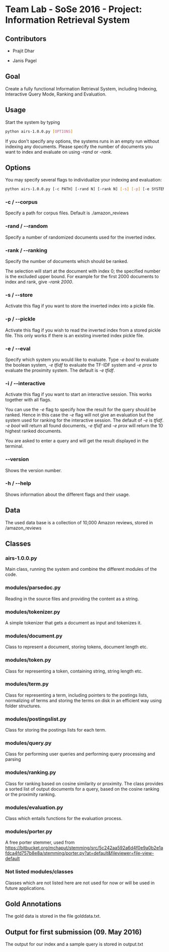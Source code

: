 # Team Lab - SoSe 2016 - Project: Information Retrieval System

## Contributors

-  Prajit Dhar

-  Janis Pagel

## Goal

Create a fully functional Information Retrieval System, including Indexing, Interactive Query Mode, Ranking and Evaluation.

## Usage

Start the system by typing

```sh
python airs-1.0.0.py [OPTIONS]
```

If you don't specify any options, the systems runs in an empty run without indexing any documents.
Please specify the number of documents you want to index and evaluate on using *-rand* or *-rank*.

## Options

You may specify several flags to individualize your indexing and evaluation:

```sh
python airs-1.0.0.py [-c PATH] [-rand N] [-rank N] [-s] [-p] [-e SYSTEM] [-i] [--version] [-h]
```

### -c / --corpus

Specify a path for corpus files. Default is ./amazon_reviews

### -rand / --random

Specify a number of randomized documents used for the inverted index.

### -rank / --ranking

Specify the number of documents which should be ranked.

The selection will start at the document with index 0; the specified number is the excluded upper bound. For example for the first 2000 documents to index and rank, give *-rank 2000*.

### -s / --store

Activate this flag if you want to store the inverted index into a pickle file.

### -p / --pickle

Activate this flag if you wish to read the inverted index from a stored pickle file.
This only works if there is an existing inverted index pickle file.

### -e / --eval

Specify which system you would like to evaluate. Type *-e bool* to evaluate the
boolean system, *-e tfidf* to evaluate the TF-IDF system and *-e prox* to evaluate
the proximity system. The default is *-e tfidf*.

### -i / --interactive

Activate this flag if you want to start an interactive session. This works together
with all flags.

You can use the *-e* flag to specify how the result for the query
should be ranked. Hence in this case the *-e* flag will not give an evaluation but
the system used for ranking for the interactive session. The default of *-e* is *tfidf*.
*-e bool* will return all found documents, *-e tfidf* and *-e prox* will return the 10
highest ranked documents.

You are asked to enter a query and will get the result displayed in the terminal.

### --version

Shows the version number.

### -h / --help

Shows information about the different flags and their usage.

## Data

The used data base is a collection of 10,000 Amazon reviews, stored in /amazon_reviews

## Classes

### airs-1.0.0.py

Main class, running the system and combine the different modules of the code.

### modules/parsedoc.py

Reading in the source files and providing the content as a string.

### modules/tokenizer.py

A simple tokenizer that gets a document as input and tokenizes it.

### modules/document.py

Class to represent a document, storing tokens, document length etc.

### modules/token.py

Class for representing a token, containing string, string length etc.

### modules/term.py

Class for representing a term, including pointers to the postings lists, normalizing of terms and storing the terms
on disk in an efficient way using folder structures.

### modules/postingslist.py

Class for storing the postings lists for each term.

### modules/query.py

Class for performing user queries and performing query processing and parsing

### modules/ranking.py

Class for ranking based on cosine similarity or proximity. The class provides
a sorted list of output documents for a query, based on the cosine ranking or
the proximity ranking.

### modules/evaluation.py

Class which entails functions for the evaluation process.

### modules/porter.py

A free porter stemmer, used from https://bitbucket.org/mchaput/stemming/src/5c242aa592a6d4f0e9a0b2e1afdca4fd757b8e8a/stemming/porter.py?at=default&fileviewer=file-view-default

### Not listed modules/classes

Classes which are not listed here are not used for now or will be used in future applications.

## Gold Annotations

The gold data is stored in the file golddata.txt.

## Output for first submission (09. May 2016)

The output for our index and a sample query is stored in output.txt
